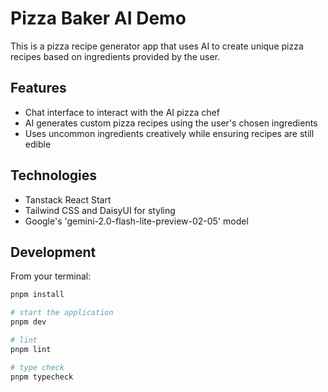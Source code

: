 # Pizza Baker AI Demo

This is a pizza recipe generator app that uses AI to create unique pizza recipes based on ingredients provided by the user.

## Features

- Chat interface to interact with the AI pizza chef
- AI generates custom pizza recipes using the user's chosen ingredients
- Uses uncommon ingredients creatively while ensuring recipes are still edible

## Technologies

- Tanstack React Start
- Tailwind CSS and DaisyUI for styling
- Google's 'gemini-2.0-flash-lite-preview-02-05' model

## Development

From your terminal:

```sh
pnpm install

# start the application
pnpm dev

# lint
pnpm lint

# type check
pnpm typecheck
```
